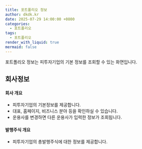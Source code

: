 ```yaml
---
title: 포트폴리오 정보
author: dkdk.kr
date: 2025-07-29 14:00:00 +0800
categories:
  - 포트폴리오
tags:
  - 포트폴리오
render_with_liquid: true
mermaid: false
---
```

포트폴리오 정보는 피투자기업의 기본 정보를 조회할 수 있는 화면입니다.
## 회사정보
#### 회사 개요
- 피투자기업의 기본정보를 제공합니다. 
- 대표, 홈페이지, 비즈니스 분야 등을 확인하실 수 있습니다.
- 운용사를 변경하면 다른 운용사가 입력한 정보가 조회됩니다. 
#### 발행주식 개요
- 피투자기업의 총발행주식에 대한 정보를 제공합니다.
